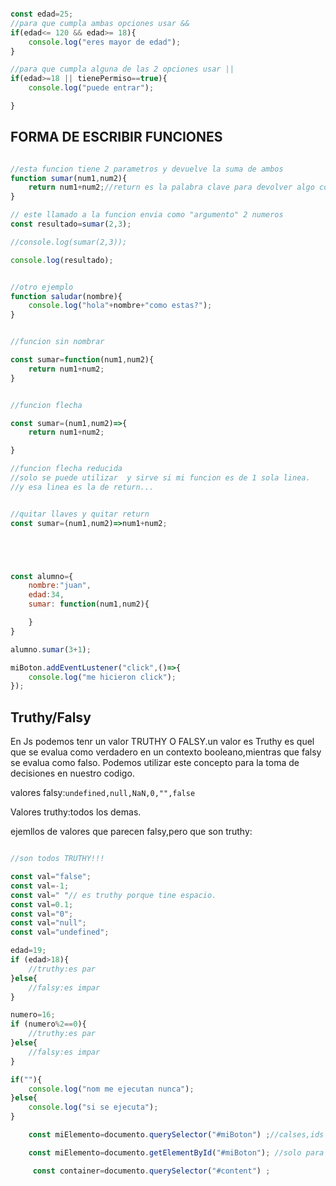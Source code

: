 ```js

const edad=25;
//para que cumpla ambas opciones usar &&
if(edad<= 120 && edad>= 18){
    console.log("eres mayor de edad");
}

//para que cumpla alguna de las 2 opciones usar ||
if(edad>=18 || tienePermiso==true){
    console.log("puede entrar");

}
```
## FORMA DE ESCRIBIR FUNCIONES

```js

//esta funcion tiene 2 parametros y devuelve la suma de ambos
function sumar(num1,num2){
    return num1+num2;//return es la palabra clave para devolver algo como la suma.
}

// este llamado a la funcion envia como "argumento" 2 numeros
const resultado=sumar(2,3);

//console.log(sumar(2,3));

console.log(resultado);


//otro ejemplo
function saludar(nombre){
    console.log("hola"+nombre+"como estas?");
}


//funcion sin nombrar

const sumar=function(num1,num2){
    return num1+num2;
}


//funcion flecha

const sumar=(num1,num2)=>{
    return num1+num2;

}

//funcion flecha reducida
//solo se puede utilizar  y sirve si mi funcion es de 1 sola linea.
//y esa linea es la de return...


//quitar llaves y quitar return
const sumar=(num1,num2)=>num1+num2;





const alumno={
    nombre:"juan",
    edad:34,
    sumar: function(num1,num2){

    }
}

alumno.sumar(3+1);

miBoton.addEventLustener("click",()=>{
    console.log("me hicieron click");
});
```

## Truthy/Falsy

En Js podemos tenr un valor TRUTHY O FALSY.un valor es Truthy es quel que se evalua como verdadero en  un contexto booleano,mientras que falsy se evalua como falso.
Podemos utilizar este concepto para la toma de decisiones en nuestro codigo.

valores falsy:`undefined,null,NaN,0,"",false`

Valores truthy:todos los demas.

ejemllos de valores que parecen falsy,pero que son truthy:

```js

//son todos TRUTHY!!!

const val="false";
const val=-1;
const val=" "// es truthy porque tine espacio.
const val=0.1;
const val="0";
const val="null";
const val="undefined";

```
```js
edad=19;
if (edad>18){
    //truthy:es par
}else{
    //falsy:es impar
}

numero=16;
if (numero%2==0){
    //truthy:es par
}else{
    //falsy:es impar
}

if(""){
    console.log("nom me ejecutan nunca");
}else{
    console.log("si se ejecuta");
}

```




```js
    const miElemento=documento.querySelector("#miBoton") ;//calses,ids y tag

    const miElemento=documento.getElementById("#miBoton"); //solo para ids

     const container=documento.querySelector("#content") ;
     






